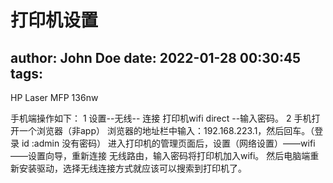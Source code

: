 # 打印机设置
author: John Doe
date: 2022-01-28 00:30:45
tags:
---
HP Laser MFP 136nw

手机端操作如下：
1 设置--无线-- 连接 打印机wifi direct --输入密码。
2 手机打开一个浏览器（非app）
浏览器的地址栏中输入：192.168.223.1，然后回车。（登录  id :admin   没有密码）
进入打印机的管理页面后，设置（网络设置）——wifi——设置向导，重新连接 无线路由，输入密码将打印机加入wifi。
然后电脑端重新安装驱动，选择无线连接方式就应该可以搜索到打印机了。